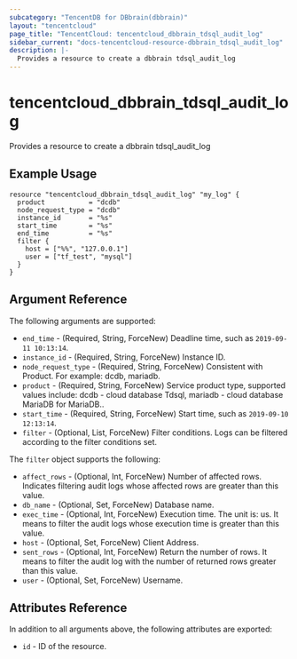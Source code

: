 ```yaml
---
subcategory: "TencentDB for DBbrain(dbbrain)"
layout: "tencentcloud"
page_title: "TencentCloud: tencentcloud_dbbrain_tdsql_audit_log"
sidebar_current: "docs-tencentcloud-resource-dbbrain_tdsql_audit_log"
description: |-
  Provides a resource to create a dbbrain tdsql_audit_log
---
```


# tencentcloud_dbbrain_tdsql_audit_log

Provides a resource to create a dbbrain tdsql_audit_log

## Example Usage

```hcl
resource "tencentcloud_dbbrain_tdsql_audit_log" "my_log" {
  product           = "dcdb"
  node_request_type = "dcdb"
  instance_id       = "%s"
  start_time        = "%s"
  end_time          = "%s"
  filter {
    host = ["%%", "127.0.0.1"]
    user = ["tf_test", "mysql"]
  }
}
```

## Argument Reference

The following arguments are supported:

* `end_time` - (Required, String, ForceNew) Deadline time, such as `2019-09-11 10:13:14`.
* `instance_id` - (Required, String, ForceNew) Instance ID.
* `node_request_type` - (Required, String, ForceNew) Consistent with Product. For example: dcdb, mariadb.
* `product` - (Required, String, ForceNew) Service product type, supported values include: dcdb - cloud database Tdsql, mariadb - cloud database MariaDB for MariaDB..
* `start_time` - (Required, String, ForceNew) Start time, such as `2019-09-10 12:13:14`.
* `filter` - (Optional, List, ForceNew) Filter conditions. Logs can be filtered according to the filter conditions set.

The `filter` object supports the following:

* `affect_rows` - (Optional, Int, ForceNew) Number of affected rows. Indicates filtering audit logs whose affected rows are greater than this value.
* `db_name` - (Optional, Set, ForceNew) Database name.
* `exec_time` - (Optional, Int, ForceNew) Execution time. The unit is: us. It means to filter the audit logs whose execution time is greater than this value.
* `host` - (Optional, Set, ForceNew) Client Address.
* `sent_rows` - (Optional, Int, ForceNew) Return the number of rows. It means to filter the audit log with the number of returned rows greater than this value.
* `user` - (Optional, Set, ForceNew) Username.

## Attributes Reference

In addition to all arguments above, the following attributes are exported:

* `id` - ID of the resource.



